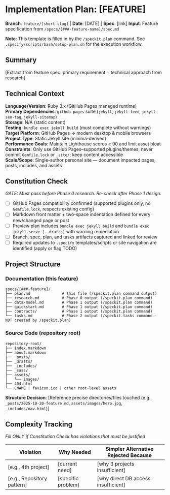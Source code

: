 # Implementation Plan: [FEATURE]

**Branch**: `feature/[short-slug]` | **Date**: [DATE] | **Spec**: [link]
**Input**: Feature specification from `/specs/[###-feature-name]/spec.md`

**Note**: This template is filled in by the `/speckit.plan` command. See `.specify/scripts/bash/setup-plan.sh` for the execution workflow.

## Summary

[Extract from feature spec: primary requirement + technical approach from research]

## Technical Context

<!--
  ACTION REQUIRED: Replace the content in this section if the change deviates
  from the default project context captured below.
-->

**Language/Version**: Ruby 3.x (GitHub Pages managed runtime)  
**Primary Dependencies**: `github-pages` suite (`jekyll`, `jekyll-feed`, `jekyll-seo-tag`, `jekyll-sitemap`)  
**Storage**: N/A (static content)  
**Testing**: `bundle exec jekyll build` (must complete without warnings)  
**Target Platform**: GitHub Pages → modern desktop & mobile browsers  
**Project Type**: Static Jekyll site (minima-derived)  
**Performance Goals**: Maintain Lighthouse scores ≥ 90 and limit asset bloat  
**Constraints**: Only use GitHub Pages–supported plugins/themes; never commit `Gemfile.lock` or `_site/`; keep content accessible  
**Scale/Scope**: Single-author personal site — document impacted pages, posts, includes, and assets

## Constitution Check

*GATE: Must pass before Phase 0 research. Re-check after Phase 1 design.*

- [ ] GitHub Pages compatibility confirmed (supported plugins only, no `Gemfile.lock`, respects existing config)
- [ ] Markdown front matter + two-space indentation defined for every new/changed page or post
- [ ] Preview plan includes `bundle exec jekyll build` and `bundle exec jekyll serve [--drafts]` with warning remediation
- [ ] Branch, spec, plan, and tasks artifacts captured and linked for review
- [ ] Required updates to `.specify` templates/scripts or site navigation are identified (apply or flag TODO)

## Project Structure

### Documentation (this feature)

```
specs/[###-feature]/
├── plan.md              # This file (/speckit.plan command output)
├── research.md          # Phase 0 output (/speckit.plan command)
├── data-model.md        # Phase 1 output (/speckit.plan command)
├── quickstart.md        # Phase 1 output (/speckit.plan command)
├── contracts/           # Phase 1 output (/speckit.plan command)
└── tasks.md             # Phase 2 output (/speckit.tasks command - NOT created by /speckit.plan)
```

### Source Code (repository root)
```
repository-root/
├── index.markdown
├── about.markdown
├── _posts/
├── _drafts/
├── _includes/
├── _sass/
├── assets/
│   └── images/
├── 404.html
└── CNAME | favicon.ico | other root-level assets
```

**Structure Decision**: [Reference precise directories/files touched (e.g., `_posts/2025-10-20-feature.md`, `assets/images/hero.jpg`, `_includes/nav.html`)]

## Complexity Tracking

*Fill ONLY if Constitution Check has violations that must be justified*

| Violation | Why Needed | Simpler Alternative Rejected Because |
|-----------|------------|-------------------------------------|
| [e.g., 4th project] | [current need] | [why 3 projects insufficient] |
| [e.g., Repository pattern] | [specific problem] | [why direct DB access insufficient] |
